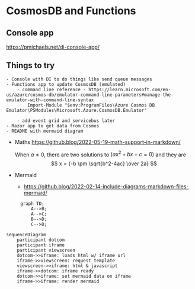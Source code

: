 # CosmosDB and Functions 


## Console app

https://pmichaels.net/di-console-app/



## Things to try

	- Console with DI to do things like send queue messages
	- Functions app to update CosmosDB (emulated)
		- command line reference - https://learn.microsoft.com/en-us/azure/cosmos-db/emulator-command-line-parameters#manage-the-emulator-with-command-line-syntax
			Import-Module "$env:ProgramFiles\Azure Cosmos DB Emulator\PSModules\Microsoft.Azure.CosmosDB.Emulator"
			
		- add event grid and servicebus later
	- Razor app to get data from Cosmos
	- README with mermaid diagram

 - Maths
	https://github.blog/2022-05-19-math-support-in-markdown/

    When $a \ne 0$, there are two solutions to $(ax^2 + bx + c = 0)$ and they are 
    $$ x = {-b \pm \sqrt{b^2-4ac} \over 2a} $$

 - Mermaid
   - https://github.blog/2022-02-14-include-diagrams-markdown-files-mermaid/

    ```mermaid
      graph TD;
          A-->B;
          A-->C;
          B-->D;
          C-->D;
    ```
 
```mermaid
sequenceDiagram
    participant dotcom
    participant iframe
    participant viewscreen
    dotcom->>iframe: loads html w/ iframe url
    iframe->>viewscreen: request template
    viewscreen->>iframe: html & javascript
    iframe->>dotcom: iframe ready
    dotcom->>iframe: set mermaid data on iframe
    iframe->>iframe: render mermaid
```

 

